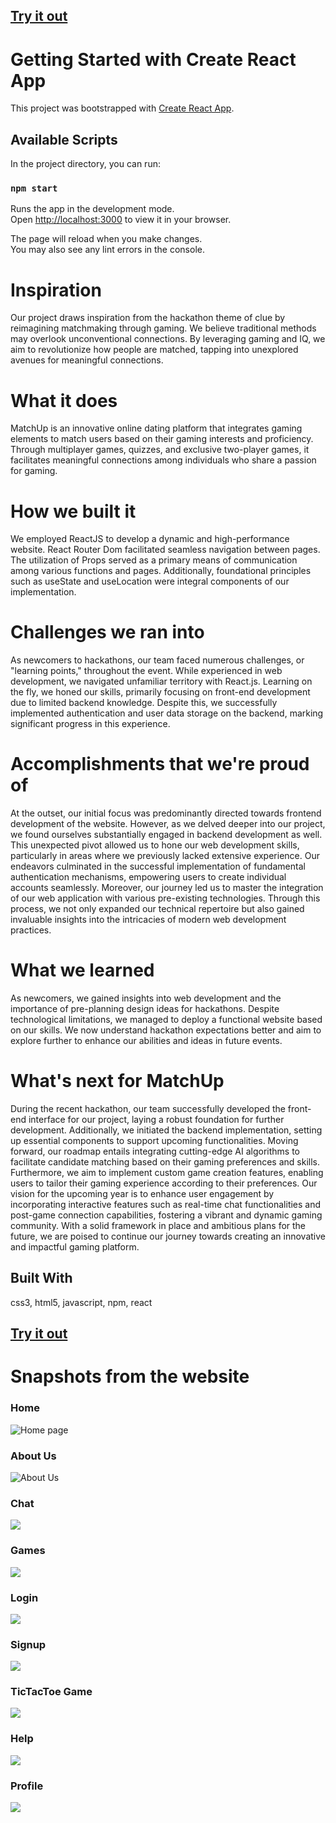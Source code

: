 ## [Try it out](https://dreamy-kitsune-04165e.netlify.app/)

# Getting Started with Create React App

This project was bootstrapped with [Create React App](https://github.com/facebook/create-react-app).

## Available Scripts

In the project directory, you can run:

### `npm start`

Runs the app in the development mode.\
Open [http://localhost:3000](http://localhost:3000) to view it in your browser.

The page will reload when you make changes.\
You may also see any lint errors in the console.

# Inspiration
Our project draws inspiration from the hackathon theme of clue by reimagining matchmaking through gaming. We believe traditional methods may overlook unconventional connections. By leveraging gaming and IQ, we aim to revolutionize how people are matched, tapping into unexplored avenues for meaningful connections.

# What it does
MatchUp is an innovative online dating platform that integrates gaming elements to match users based on their gaming interests and proficiency. Through multiplayer games, quizzes, and exclusive two-player games, it facilitates meaningful connections among individuals who share a passion for gaming.

# How we built it
We employed ReactJS to develop a dynamic and high-performance website. React Router Dom facilitated seamless navigation between pages. The utilization of Props served as a primary means of communication among various functions and pages. Additionally, foundational principles such as useState and useLocation were integral components of our implementation.

# Challenges we ran into
As newcomers to hackathons, our team faced numerous challenges, or "learning points," throughout the event. While experienced in web development, we navigated unfamiliar territory with React.js. Learning on the fly, we honed our skills, primarily focusing on front-end development due to limited backend knowledge. Despite this, we successfully implemented authentication and user data storage on the backend, marking significant progress in this experience.

# Accomplishments that we're proud of
At the outset, our initial focus was predominantly directed towards frontend development of the website. However, as we delved deeper into our project, we found ourselves substantially engaged in backend development as well. This unexpected pivot allowed us to hone our web development skills, particularly in areas where we previously lacked extensive experience. Our endeavors culminated in the successful implementation of fundamental authentication mechanisms, empowering users to create individual accounts seamlessly. Moreover, our journey led us to master the integration of our web application with various pre-existing technologies. Through this process, we not only expanded our technical repertoire but also gained invaluable insights into the intricacies of modern web development practices.

# What we learned
As newcomers, we gained insights into web development and the importance of pre-planning design ideas for hackathons. Despite technological limitations, we managed to deploy a functional website based on our skills. We now understand hackathon expectations better and aim to explore further to enhance our abilities and ideas in future events.

# What's next for MatchUp
During the recent hackathon, our team successfully developed the front-end interface for our project, laying a robust foundation for further development. Additionally, we initiated the backend implementation, setting up essential components to support upcoming functionalities. Moving forward, our roadmap entails integrating cutting-edge AI algorithms to facilitate candidate matching based on their gaming preferences and skills. Furthermore, we aim to implement custom game creation features, enabling users to tailor their gaming experience according to their preferences. Our vision for the upcoming year is to enhance user engagement by incorporating interactive features such as real-time chat functionalities and post-game connection capabilities, fostering a vibrant and dynamic gaming community. With a solid framework in place and ambitious plans for the future, we are poised to continue our journey towards creating an innovative and impactful gaming platform.

## Built With
css3, html5, javascript, npm, react

## [Try it out](https://dreamy-kitsune-04165e.netlify.app/)

# Snapshots from the website
### Home
![Home page](teamup/src/assets/Images/Home.png)

### About Us
![About Us](teamup/src/assets/Images/AboutUs.png)

### Chat
![](teamup/src/assets/Images/Chat.png)

### Games
![](teamup/src/assets/Images/Games.png)

### Login
![](teamup/src/assets/Images/Login.png)

### Signup
![](teamup/src/assets/Images/Signup.png)

### TicTacToe Game
![](teamup/src/assets/Images/TicTacToe.png)

### Help 
![](teamup/src/assets/Images/help.png)

### Profile
![](teamup/src/assets/Images/profile.png)

